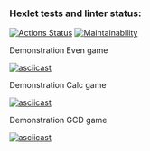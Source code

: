 ### Hexlet tests and linter status:
[![Actions Status](https://github.com/NIvanow/java-project-61/actions/workflows/hexlet-check.yml/badge.svg)](https://github.com/NIvanow/java-project-61/actions)
[![Maintainability](https://api.codeclimate.com/v1/badges/66a91fcc03cf613cd5d6/maintainability)](https://codeclimate.com/github/NIvanow/java-project-61/maintainability)

Demonstration Even game

[![asciicast](https://asciinema.org/a/97TF2GVhTEkCsapyEONgNHnTv.svg)](https://asciinema.org/a/97TF2GVhTEkCsapyEONgNHnTv)

Demonstration Calc game

[![asciicast](https://asciinema.org/a/jwRHdHOEJVtfYq4lXQC1EivIi.svg)](https://asciinema.org/a/jwRHdHOEJVtfYq4lXQC1EivIi)

Demonstration GCD game

[![asciicast](https://asciinema.org/a/H2h70Go8JDknd51zKZEvxJLb3.svg)](https://asciinema.org/a/H2h70Go8JDknd51zKZEvxJLb3)
